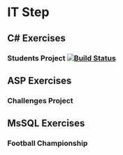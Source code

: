 # IT Step 
## C# Exercises
### Students Project [![Build Status](https://travis-ci.org/wildalmighty/ITStepEx.svg?branch=master)](https://travis-ci.org/wildalmighty/ITStepEx)
## ASP Exercises
### Challenges Project
## MsSQL Exercises
### Football Championship